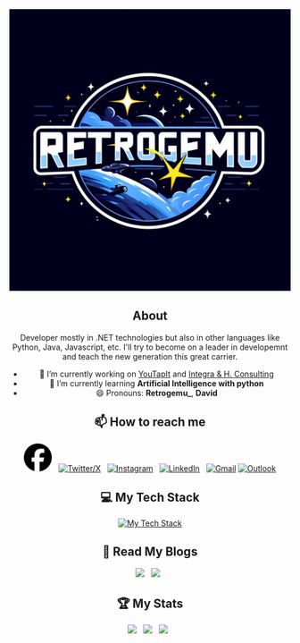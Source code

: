 <div align="center">
  <img src="assets/Retrogemu_Logo.jpeg"></img>
</div>

<div align="center">

## About

Developer mostly in .NET technologies but also in other languages like Python, Java, Javascript, etc. I'll try to become on a leader in developemnt and teach the new generation this great carrier.

- 🔭 I’m currently working on [YouTapIt](https://www.youtapitcard.com/) and [Integra & H. Consulting](https://www.ihconsulting.mx/)
- 🌱 I’m currently learning **Artificial Intelligence with python**
- 😄 Pronouns: **Retrogemu_**, **David**

## 📫 How to reach me

<div align="center">

[<img src="assets/facebook.svg" style="background-color: #0866FF;width:50px;"></img>](https://www.facebook.com/dev.demg) &nbsp;
[![Twitter/X](https://skillicons.dev/icons?i=twitter)](https://twitter.com/Retrogemu_) &nbsp;
[![Instagram](https://skillicons.dev/icons?i=instagram)](https://www.instagram.com/retrogemu_/) &nbsp;
[![LinkedIn](https://skillicons.dev/icons?i=linkedin)](https://www.linkedin.com/in/david-mendez-guardado/) &nbsp;
[![Gmail](https://skillicons.dev/icons?i=gmail)](mailto:hack.master.m@gmail.com?subject=Hello%20David,%20From%20Github)
[![Outlook](https://skillicons.dev/icons?i=gmail)](mailto:demg@outlook.com?subject=Hello%20David,%20From%20Github)
</div>

## 💻 My Tech Stack

<div align="center">

[![My Tech Stack](https://skillicons.dev/icons?i=androidstudio,angular,arduino,azure,bash,bootstrap,c,cs,cpp,css,devto,bots,dotnet,emacs,express,fastapi,flask,git,github,githubactions,html,java,js,jenkins,jquery,linux,md,mysql,nodejs,opencv,postgresql,postman,powershell,py,raspberrypi,sqlite,stackoverflow,vim,visualstudio,vscode&perline=8)](https://skillicons.dev)

</div>

## 📖 Read My Blogs

<p>
    <a target="_blank"href="https://dev.to/demg_dev"><img height=50 src="https://img.shields.io/badge/dev.to-0A0A0A?style=for-the-badge&logo=dev.to&logoColor=white" /></a>&nbsp;&nbsp;
    <a target="_blank"href="https://retrogemu-dev.hashnode.dev/"><img height=50 src="https://img.shields.io/badge/Hashnode-2962FF?style=for-the-badge&logo=hashnode&logoColor=white" /></a>&nbsp;&nbsp;

</p>

## 🏆 My Stats

<p>
    <img height=175 src="https://github-readme-stats.vercel.app/api?username=DEMG-DEV&show_icons=true&count_private=true&theme=tokyonight&cache_seconds=21600" />&nbsp;&nbsp;
    <img height=175 src="https://github-readme-stats.vercel.app/api/top-langs/?username=DEMG-DEV&layout=donut&theme=tokyonight&cache_seconds=21600" />&nbsp;&nbsp;
    <img height=175 src="https://github-readme-stats.vercel.app/api/wakatime/?username=Retrogemu_&theme=tokyonight&cache_seconds=21600" />&nbsp;&nbsp;
</p>

</div>

